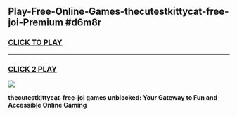 
## Play-Free-Online-Games-thecutestkittycat-free-joi-Premium #d6m8r
<h3>
<a href="https://premium.freeplayer.one?title=thecutestkittycat-free-joi&ref=8M">CLICK TO PLAY</a></h3>
<hr>

<h3>
<a href="https://premium.freeplayer.one?title=thecutestkittycat-free-joi&ref=8M">CLICK 2 PLAY</a>
  
</h3>

<a href="https://premium.freeplayer.one?title=thecutestkittycat-free-joi&ref=8M"><img src="https://clearcache.store/games.png"></a>


**thecutestkittycat-free-joi games unblocked: Your Gateway to Fun and Accessible Online Gaming**
